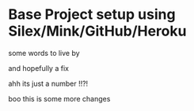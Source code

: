 Base Project setup using Silex/Mink/GitHub/Heroku
=================================================

some words to live by

and hopefully a fix

ahh its just a number !!?!

boo this is some more changes